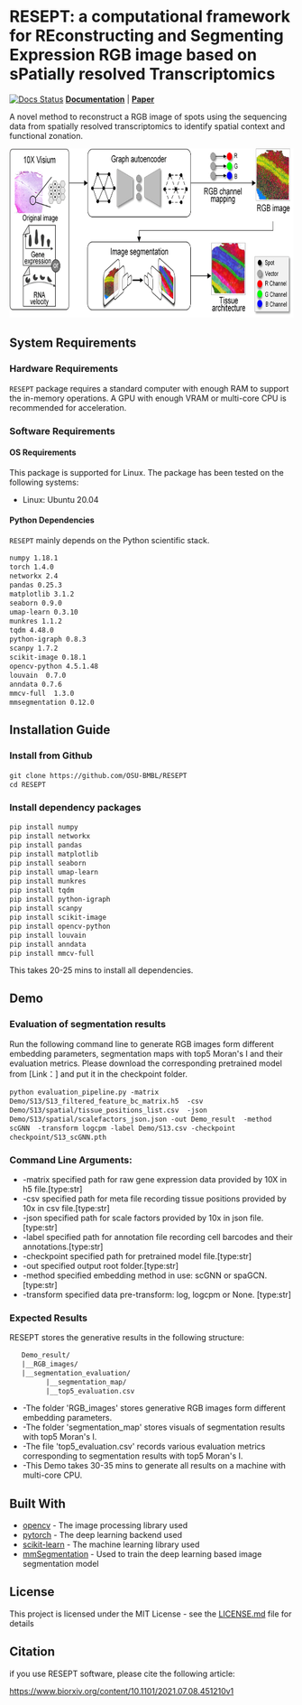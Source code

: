 [docs-image]: https://readthedocs.org/projects/pytorch-geometric/badge/?version=latest
[docs-url]: https://resept-last.readthedocs.io/en/latest/Case%20study.html

# RESEPT: a computational framework for REconstructing and Segmenting Expression RGB image based on sPatially resolved Transcriptomics
[![Docs Status][docs-image]][docs-url]
**[Documentation](https://resept-last.readthedocs.io/en/latest/Case%20study.html)** | **[Paper](https://www.biorxiv.org/content/10.1101/2021.07.08.451210v1)** 
 
A novel method to reconstruct a RGB image of spots using the sequencing data from spatially resolved transcriptomics to identify spatial context and functional zonation.

<p align="center">
  <img height="300" width="700" src="https://github.com/yuyang-0825/image/blob/main/figure1.png" />
</p>


 
## System Requirements

### Hardware Requirements
 
``` RESEPT ``` package requires a standard computer with enough RAM to support the in-memory operations. A GPU with enough VRAM or multi-core CPU is recommended for acceleration.

### Software Requirements

#### OS Requirements
This package is supported for Linux. The package has been tested on the following systems:
* Linux: Ubuntu 20.04

#### Python Dependencies
``` RESEPT ``` mainly depends on the Python scientific stack.
```
numpy 1.18.1
torch 1.4.0
networkx 2.4
pandas 0.25.3
matplotlib 3.1.2
seaborn 0.9.0
umap-learn 0.3.10
munkres 1.1.2
tqdm 4.48.0
python-igraph 0.8.3
scanpy 1.7.2
scikit-image 0.18.1
opencv-python 4.5.1.48
louvain  0.7.0
anndata 0.7.6
mmcv-full  1.3.0
mmsegmentation 0.12.0
```

## Installation Guide

### Install from Github
```
git clone https://github.com/OSU-BMBL/RESEPT
cd RESEPT
```
### Install dependency packages
```
pip install numpy 
pip install networkx 
pip install pandas 
pip install matplotlib 
pip install seaborn 
pip install umap-learn 
pip install munkres 
pip install tqdm 
pip install python-igraph 
pip install scanpy 
pip install scikit-image
pip install opencv-python 
pip install louvain  
pip install anndata
pip install mmcv-full  
```
This takes 20-25 mins to install all dependencies.

## Demo
### Evaluation of segmentation results
Run the following command line to generate RGB images form different embedding parameters, segmentation maps with top5 Moran's I and their evaluation metrics.
Please download the corresponding pretrained model from [Link：] and put it in the checkpoint folder.
```
python evaluation_pipeline.py -matrix Demo/S13/S13_filtered_feature_bc_matrix.h5  -csv Demo/S13/spatial/tissue_positions_list.csv  -json Demo/S13/spatial/scalefactors_json.json -out Demo_result  -method scGNN  -transform logcpm -label Demo/S13.csv -checkpoint checkpoint/S13_scGNN.pth
```

### Command Line Arguments:
*	-matrix specified path for raw gene expression data provided by 10X in h5 file.[type:str]
*	-csv specified path for meta file recording tissue positions provided by 10x in csv file.[type:str]
*	-json specified path for scale factors provided by 10x in json file.[type:str]
*	-label specified path for annotation file recording cell barcodes and their annotations.[type:str]
*	-checkpoint specified path for pretrained model file.[type:str]
*	-out specified output root folder.[type:str]
*	-method specified embedding method in use: scGNN or spaGCN. [type:str]
*	-transform specified data pre-transform: log, logcpm or None. [type:str]

### Expected Results
RESEPT stores the generative results in the following structure:
   ```
      Demo_result/
      |__RGB_images/
      |__segmentation_evaluation/
            |__segmentation_map/
            |__top5_evaluation.csv
   ```
*	-The folder 'RGB_images' stores generative RGB images form different embedding parameters. 
*	-The folder 'segmentation_map' stores visuals of segmentation results with top5 Moran's I. 
*	-The file 'top5_evaluation.csv' records various evaluation metrics corresponding to segmentation results with top5 Moran's I.
*	-This Demo takes 30-35 mins to generate all results on a machine with multi-core CPU.

 
## Built With
 
* [opencv](https://opencv.org/) - The image processing library used
* [pytorch](https://pytorch.org/) - The deep learning backend used
* [scikit-learn](https://scikit-learn.org/stable/) - The machine learning library used
* [mmSegmentation](https://github.com/open-mmlab/mmsegmentation) - Used to train the deep learning based image segmentation model
 
## License
 
This project is licensed under the MIT License - see the [LICENSE.md](LICENSE.md) file for details
 
## Citation
if you use RESEPT software, please cite the following article:

https://www.biorxiv.org/content/10.1101/2021.07.08.451210v1
